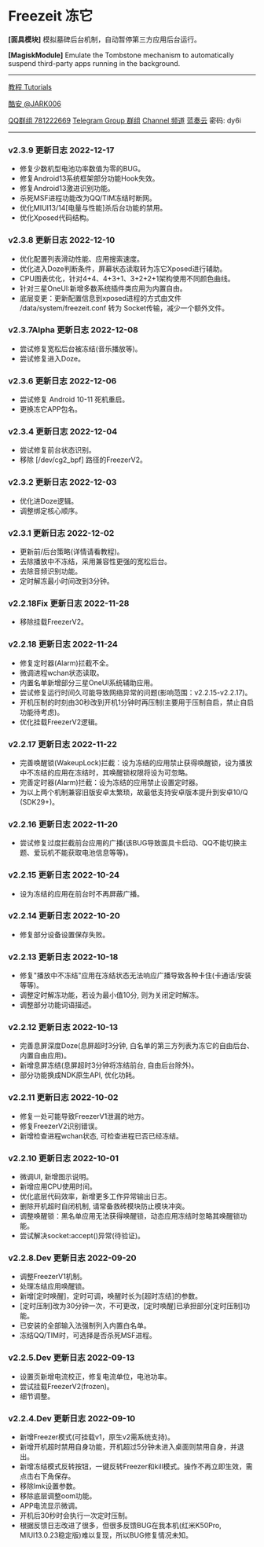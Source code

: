 # Freezeit 冻它

**[面具模块]** 模拟墓碑后台机制，自动暂停第三方应用后台运行。

**[MagiskModule]** Emulate the Tombstone mechanism to automatically suspend third-party apps running in the background. 

---

[教程 Tutorials](https://jark006.github.io/FreezeitIntroduction/)

[酷安 @JARK006](https://www.coolapk.com/u/1212220) 

[QQ群组 781222669](https://jq.qq.com/?_wv=1027&k=Q5aVUglt)
[Telegram Group 群组](https://t.me/+sjDX1oTk31ZmYjY1) [Channel 频道](https://t.me/freezeitRelease)
[蓝奏云](https://jark006.lanzout.com/b017oz9if) 密码: dy6i

---

### v2.3.9 更新日志 2022-12-17
- 修复少数机型电池功率数值为零的BUG。
- 修复Android13系统框架部分功能Hook失效。
- 修复Android13激进识别功能。
- 杀死MSF进程功能改为QQ/TIM冻结时断网。
- 优化MIUI13/14[电量与性能]杀后台功能的禁用。
- 优化Xposed代码结构。

### v2.3.8 更新日志 2022-12-10
- 优化配置列表滑动性能、应用搜索速度。
- 优化进入Doze判断条件，屏幕状态读取转为冻它Xposed进行辅助。
- CPU图表优化，针对4+4、4+3+1、3+2+2+1架构使用不同颜色曲线。
- 针对三星OneUI:新增多数系统插件类应用为内置自由。
- 底层变更：更新配置信息到xposed进程的方式由文件 /data/system/freezeit.conf 转为 Socket传输，减少一个额外文件。

### v2.3.7Alpha 更新日志 2022-12-08
- 尝试修复宽松后台被冻结(音乐播放等)。
- 尝试修复进入Doze。

### v2.3.6 更新日志 2022-12-06
- 尝试修复 Android 10-11 死机重启。
- 更换冻它APP包名。

### v2.3.4 更新日志 2022-12-04
- 尝试修复前台状态识别。
- 移除 [/dev/cg2_bpf] 路径的FreezerV2。

### v2.3.2 更新日志 2022-12-03
- 优化进Doze逻辑。
- 调整绑定核心顺序。

### v2.3.1 更新日志 2022-12-02
- 更新前/后台策略(详情请看教程)。
- 去除播放中不冻结，采用兼容性更强的宽松后台。
- 去除音频识别功能。
- 定时解冻最小时间改到3分钟。

### v2.2.18Fix 更新日志 2022-11-28
- 移除挂载FreezerV2。

### v2.2.18 更新日志 2022-11-24
- 修复定时器(Alarm)拦截不全。
- 微调进程wchan状态读取。
- 内置名单新增部分三星OneUI系统辅助应用。
- 尝试修复运行时间久可能导致网络异常的问题(影响范围：v2.2.15-v2.2.17)。
- 开机压制的时刻由30秒改到开机1分钟时再压制(主要用于压制自启，禁止自启功能待考虑)。
- 优化挂载FreezerV2逻辑。

### v2.2.17 更新日志 2022-11-22
- 完善唤醒锁(WakeupLock)拦截：设为冻结的应用禁止获得唤醒锁，设为播放中不冻结的应用在冻结时，其唤醒锁权限将设为可忽略。
- 完善定时器(Alarm)拦截：设为冻结的应用禁止设置定时器。
- 为以上两个机制兼容旧版安卓太繁琐，故最低支持安卓版本提升到安卓10/Q (SDK29+)。

### v2.2.16 更新日志 2022-11-20
- 尝试修复过度拦截前台应用的广播(该BUG导致面具卡启动、QQ不能切换主题、爱玩机不能获取电池信息等等)。

### v2.2.15 更新日志 2022-10-24
- 设为冻结的应用在前台时不再屏蔽广播。

### v2.2.14 更新日志 2022-10-20
- 修复部分设备设置保存失败。

### v2.2.13 更新日志 2022-10-18
- 修复"播放中不冻结"应用在冻结状态无法响应广播导致各种卡住(卡通话/安装等等)。
- 调整定时解冻功能，若设为最小值10分, 则为关闭定时解冻。
- 调整部分功能词语描述。

### v2.2.12 更新日志 2022-10-13
- 完善息屏深度Doze(息屏超时3分钟, 白名单的第三方列表为冻它的自由后台、内置自由应用)。
- 新增息屏冻结(息屏超时3分钟将冻结前台, 自由后台除外)。
- 部分功能换成NDK原生API, 优化功耗。

### v2.2.11 更新日志 2022-10-02
- 修复一处可能导致FreezerV1泄漏的地方。
- 修复FreezerV2识别错误。
- 新增检查进程wchan状态, 可检查进程已否已经冻结。

### v2.2.10 更新日志 2022-10-01
- 微调UI, 新增图示说明。
- 新增应用CPU使用时间。
- 优化底层代码效率，新增更多工作异常输出日志。
- 删除开机超时自闭机制, 请常备救砖模块防止模块冲突。
- 调整唤醒锁：黑名单应用无法获得唤醒锁，动态应用冻结时忽略其唤醒锁功能。
- 尝试解决socket:accept()异常(待验证)。

### v2.2.8.Dev 更新日志 2022-09-20
- 调整FreezerV1机制。
- 处理冻结应用唤醒锁。
- 新增[定时唤醒]，定时可调，唤醒时长为[超时冻结]的参数。
- [定时压制]改为30分钟一次，不可更改，[定时唤醒]已承担部分[定时压制]功能。
- 已安装的全部输入法强制列入内置白名单。
- 冻结QQ/TIM时，可选择是否杀死MSF进程。

### v2.2.5.Dev 更新日志 2022-09-13
- 设置页新增电流校正，修复电流单位，电池功率。
- 尝试挂载FreezerV2(frozen)。
- 细节调整。

### v2.2.4.Dev 更新日志 2022-09-10
- 新增Freezer模式(可挂载v1，原生v2需系统支持)。
- 新增开机超时禁用自身功能，开机超过5分钟未进入桌面则禁用自身，并退出。
- 新增冻结模式反转按钮，一键反转Freezer和kill模式。操作不再立即生效，需点击右下角保存。
- 移除lmk设置参数。
- 移除底层调整oom功能。
- APP电流显示微调。
- 开机后30秒时会执行一次定时压制。
- 根据反馈日志改进了很多，但很多反馈BUG在我本机(红米K50Pro, MIUI13.0.23稳定版)难以复现，所以BUG修复情况未知。
